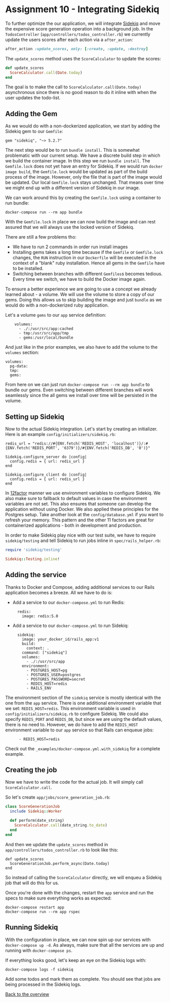 # Assignment 10 - Integrating Sidekiq
To further optimize the our application, we will integrate [Sidekiq](https://github.com/mperham/sidekiq) and move the expensive score generation operation into a background job. In the `TodosController` (`app/controllers/todos_controller.rb`) we currently update the users scores after each action via a `after_action`:
```ruby
after_action :update_scores, only: [:create, :update, :destroy]
```

The `update_scores` method uses the `ScoreCalculator` to update the scores:
```ruby
def update_scores
  ScoreCalculator.call(Date.today)
end
```

The goal is to make the call to `ScoreCalculator.call(Date.today)` asynchronous since there is no good reason to do it inline with when the user updates the todo-list.

## Adding the Gem
As we would do with a non-dockerized application, we start by adding the Sidekiq gem to our `Gemfile`:

```
gem "sidekiq", "~> 5.2.7"
```

The next step would be to run `bundle install`. This is somewhat problematic with our current setup. We have a discrete build step in which we build the container image. In this step we run `bundle install`. The `Gemfile.lock` does not yet have an entry for Sidekiq. If we would run `docker image build`, the `Gemfile.lock` would be updated as part of the build process of the image. However, only the file that is part of the image would be updated. Our local `Gemfile.lock` stays unchanged. That means over time we might end up with a different version of Sidekiq in our image.

We can work around this by creating the `Gemfile.lock` using a container to run bundle:
```
docker-compose run --rm app bundle
```

With the `Gemfile.lock` in place we can now build the image and can rest assured that we will always use the locked version of Sidekiq.

There are still a few problems tho:
* We have to run 2 commands in order run install images
* Installing gems takes a long time because if the `Gemfile` or `Gemfile.lock` changes, the `RUN` instruction in our `Dockerfile` will be executed in the context of a "blank" ruby installation. Hence all gems in the `Gemfile` have to be installed.
* Switching between branches with different `Gemfiles`s becomes tedious. Every time we switch, we have to build the Docker image again.

To ensure a better experience we are going to use a concept we already learned about - a volume. We will use the volume to store a copy of our gems. Doing this allows us to skip building the image and just `bundle` as we would do with a non-dockerized ruby application.

Let's a volume `gems` to our `app` service definition:
```
    volumes:
      - ./:/usr/src/app:cached
      - tmp:/usr/src/app/tmp
      - gems:/usr/local/bundle

```

And just like in the prior examples, we also have to add the volume to the `volumes` section:
```
volumes:
  pg-data:
  tmp:
  gems:
```

From here on we can just run `docker-compose run --rm app bundle` to bundle our gems. Even switching between different branches will work seamlessly since the all gems we install over time will be persisted in the volume.

## Setting up Sidekiq
Now to the actual Sidekiq integration. Let's start by creating an initializer. Here is an example `config/initializers/sidekiq.rb`:
```
redis_url = "redis://#{ENV.fetch('REDIS_HOST', 'localhost')}/:#{ENV.fetch('REDIS_PORT', '6379')}/#{ENV.fetch('REDIS_DB', '0')}"

Sidekiq.configure_server do |config|
  config.redis = { url: redis_url }
end

Sidekiq.configure_client do |config|
  config.redis = { url: redis_url }
end
```

In [12factor](https://12factor.net/) manner we use environment variables to configure Sidekiq. We also make sure to fallback to default values in case the environment variables are not set. This also ensures that someone can develop the application without using Docker. We also applied these principles for the Postgres setup. Take another look at the `config/database.yml` if you want to refresh your memory. This pattern and the other 11 factors are great for containerized applications - both in development and production.


In order to make Sidekiq play nice with our test suite, we have to require `sidekiq/testing` and tell Sidekiq to run jobs inline in `spec/rails_helper.rb`:
```ruby
require 'sidekiq/testing'

Sidekiq::Testing.inline!
```

## Adding the service
Thanks to Docker and Compose, adding additional services to our Rails application becomes a breeze. All we have to do is:
* Add a service to our `docker-compose.yml` to run Redis:
  ```
    redis:
      image: redis:5.0
  ```

* Add a service to our `docker-compose.yml` to run Sidekiq:
  ```
    sidekiq:
      image: your_docker_id/rails_app:v1
      build:
        context: .
      command: ["sidekiq"]
      volumes:
        - ./:/usr/src/app
      environment:
        - POSTGRES_HOST=pg
        - POSTGRES_USER=postgres
        - POSTGRES_PASSWORD=secret
        - REDIS_HOST=redis
        - RAILS_ENV
  ```


The environment section of the `sidekiq` service is mostly identical with the one from the `app` service. There is one additional environment variable that we set: `REDIS_HOST=redis`. This environment variable is used in `config/initializers/sidekiq.rb` to configure Sidekiq. We could also specify `REDIS_PORT` and `REDIS_DB`, but since we are using the default values, there is no need to. However, we do have to add the `REDIS_HOST` environment variable to our `app` service so that Rails can enqueue jobs:
```
      - REDIS_HOST=redis
```

Check out the `_examples/docker-compose.yml.with_sidekiq` for a complete example.


## Creating the job
Now we have to write the code for the actual job. It will simply call `ScoreCalculator.call`.

So let's create `app/jobs/score_generation_job.rb`:
```ruby
class ScoreGenerationJob
  include Sidekiq::Worker

  def perform(date_string)
    ScoreCalculator.call(date_string.to_date)
  end
end
```

And then we update the `update_scores` method in `app/controllers/todos_controller.rb` to look like this:
```
def update_scores
  ScoreGenerationJob.perform_async(Date.today)
end
```

So instead of calling the `ScoreCalculator` directly, we will enqueu a Sidekiq job that will do this for us.

Once you're done with the changes, restart the `app` service and run the specs to make sure everything works as expected:
```
docker-compose restart app
docker-compose run --rm app rspec
```

## Running Sidekiq
With the configuration in place, we can now spin up our services with `docker-compose up -d`. As always, make sure that all the services are up and running with `docker-compose ps`.

If everything looks good, let's keep an eye on the Sidekiq logs with:
```
docker-compose logs -f sidekiq
```

Add some todos and mark them as complete. You should see that jobs are being processed in the Sidekiq logs.

[Back to the overview](../README.md#assignments)
